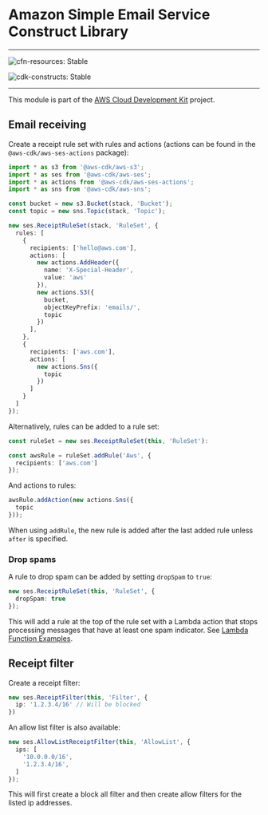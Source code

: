 # Amazon Simple Email Service Construct Library
<!--BEGIN STABILITY BANNER-->

---

![cfn-resources: Stable](https://img.shields.io/badge/cfn--resources-stable-success.svg?style=for-the-badge)

![cdk-constructs: Stable](https://img.shields.io/badge/cdk--constructs-stable-success.svg?style=for-the-badge)

---

<!--END STABILITY BANNER-->

This module is part of the [AWS Cloud Development Kit](https://github.com/aws/aws-cdk) project.

## Email receiving

Create a receipt rule set with rules and actions (actions can be found in the
`@aws-cdk/aws-ses-actions` package):

```ts
import * as s3 from '@aws-cdk/aws-s3';
import * as ses from '@aws-cdk/aws-ses';
import * as actions from '@aws-cdk/aws-ses-actions';
import * as sns from '@aws-cdk/aws-sns';

const bucket = new s3.Bucket(stack, 'Bucket');
const topic = new sns.Topic(stack, 'Topic');

new ses.ReceiptRuleSet(stack, 'RuleSet', {
  rules: [
    {
      recipients: ['hello@aws.com'],
      actions: [
        new actions.AddHeader({
          name: 'X-Special-Header',
          value: 'aws'
        }),
        new actions.S3({
          bucket,
          objectKeyPrefix: 'emails/',
          topic
        })
      ],
    },
    {
      recipients: ['aws.com'],
      actions: [
        new actions.Sns({
          topic
        })
      ]
    }
  ]
});
```

Alternatively, rules can be added to a rule set:

```ts
const ruleSet = new ses.ReceiptRuleSet(this, 'RuleSet'):

const awsRule = ruleSet.addRule('Aws', {
  recipients: ['aws.com']
});
```

And actions to rules:

```ts
awsRule.addAction(new actions.Sns({
  topic
}));
```

When using `addRule`, the new rule is added after the last added rule unless `after` is specified.

### Drop spams

A rule to drop spam can be added by setting `dropSpam` to `true`:

```ts
new ses.ReceiptRuleSet(this, 'RuleSet', {
  dropSpam: true
});
```

This will add a rule at the top of the rule set with a Lambda action that stops processing messages that have at least one spam indicator. See [Lambda Function Examples](https://docs.aws.amazon.com/ses/latest/DeveloperGuide/receiving-email-action-lambda-example-functions.html).


## Receipt filter

Create a receipt filter:

```ts
new ses.ReceiptFilter(this, 'Filter', {
  ip: '1.2.3.4/16' // Will be blocked
})
```

An allow list filter is also available:

```ts
new ses.AllowListReceiptFilter(this, 'AllowList', {
  ips: [
    '10.0.0.0/16',
    '1.2.3.4/16',
  ]
});
```

This will first create a block all filter and then create allow filters for the listed ip addresses.
